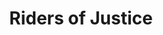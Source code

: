 ---
title: "Riders of Justice"
year: 2020
rating: 2.5
stars: "★★½"
rewatched: false
permalink: "riders-of-justice"
watched_on: 2021-05-14
---